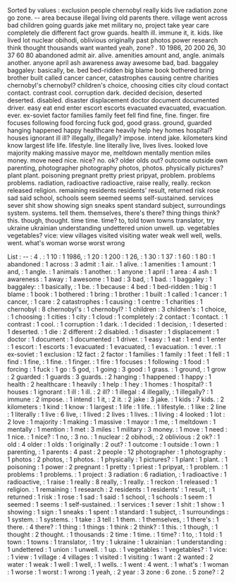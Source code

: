 Sorted by values :
exclusion people chernobyl really kids live radiation zone go zone. -- area because illegal living old parents there. village went across bad children going guards jake met military no, project take year care completely die different fact grow guards. health ill. immune it, it. kids. like lived lot nuclear obihodi, oblivious originally past photos power research think thought thousands want wanted yeah, zone? . 10 1986, 20 200 26, 30 37 60 80 abandoned admit air. alive. amenities amount and, angle. animals another. anyone april ash awareness away awesome bad, bad. baggaley baggaley: basically, be. bed bed-ridden big blame book bothered bring brother built called cancer cancer, catastrophes causing centre charities chernobyl's chernobyl? children's choice, choosing cities city cloud contact contact. contrast cool. corruption dark. decided decision, deserted deserted. disabled. disaster displacement doctor document documented driver. easy eat end enter escort escorts evacuated evacuated, evacuation. ever. ex-soviet factor families family feet fell find fine, fine. finger. fire focuses following food forcing fuck god, good grass. ground, guarded hanging happened happy healthcare heavily help hey homes hospital? houses ignorant ill ill? illegally, illegally? impose. intend jake. kilometers kind know largest life life. lifestyle. line literally live, lives lives. looked love majority making massive mayor me, meltdown mentally mention miles money. move need nice. nice? no. ok? older olds out? outcome outside own parenting, photographer photography photos, photos. physically pictures? plant plant. poisoning pregnant pretty priest pripyat, problem. problems problems. radiation, radioactive radioactive, raise really, really. reckon released religion. remaining residents residents' result, returned risk rose sad said school, schools seem seemed seems self-sustained. services sever shit show showing sign sneaks spent standard subject, surroundings system. systems. tell them. themselves, there's there? thing things think? this. though, thought. time time. time? to, told town towns translator, try ukraine ukrainian understanding undettered union unwell. up. vegetables vegetables? vice: view villages visited visiting water weak well well, wells. went. what's woman worse worst wrong 

List :
-- : 4
. : 1
10 : 1
1986, : 1
20 : 1
200 : 1
26, : 1
30 : 1
37 : 1
60 : 1
80 : 1
abandoned : 1
across : 3
admit : 1
air. : 1
alive. : 1
amenities : 1
amount : 1
and, : 1
angle. : 1
animals : 1
another. : 1
anyone : 1
april : 1
area : 4
ash : 1
awareness : 1
away : 1
awesome : 1
bad : 3
bad, : 1
bad. : 1
baggaley : 1
baggaley: : 1
basically, : 1
be. : 1
because : 4
bed : 1
bed-ridden : 1
big : 1
blame : 1
book : 1
bothered : 1
bring : 1
brother : 1
built : 1
called : 1
cancer : 1
cancer, : 1
care : 2
catastrophes : 1
causing : 1
centre : 1
charities : 1
chernobyl : 8
chernobyl's : 1
chernobyl? : 1
children : 3
children's : 1
choice, : 1
choosing : 1
cities : 1
city : 1
cloud : 1
completely : 2
contact : 1
contact. : 1
contrast : 1
cool. : 1
corruption : 1
dark. : 1
decided : 1
decision, : 1
deserted : 1
deserted. : 1
die : 2
different : 2
disabled. : 1
disaster : 1
displacement : 1
doctor : 1
document : 1
documented : 1
driver. : 1
easy : 1
eat : 1
end : 1
enter : 1
escort : 1
escorts : 1
evacuated : 1
evacuated, : 1
evacuation. : 1
ever. : 1
ex-soviet : 1
exclusion : 12
fact : 2
factor : 1
families : 1
family : 1
feet : 1
fell : 1
find : 1
fine, : 1
fine. : 1
finger. : 1
fire : 1
focuses : 1
following : 1
food : 1
forcing : 1
fuck : 1
go : 5
god, : 1
going : 3
good : 1
grass. : 1
ground, : 1
grow : 2
guarded : 1
guards : 3
guards. : 2
hanging : 1
happened : 1
happy : 1
health : 2
healthcare : 1
heavily : 1
help : 1
hey : 1
homes : 1
hospital? : 1
houses : 1
ignorant : 1
ill : 1
ill. : 2
ill? : 1
illegal : 4
illegally, : 1
illegally? : 1
immune : 2
impose. : 1
intend : 1
it, : 2
it. : 2
jake : 3
jake. : 1
kids : 7
kids. : 2
kilometers : 1
kind : 1
know : 1
largest : 1
life : 1
life. : 1
lifestyle. : 1
like : 2
line : 1
literally : 1
live : 6
live, : 1
lived : 2
lives : 1
lives. : 1
living : 4
looked : 1
lot : 2
love : 1
majority : 1
making : 1
massive : 1
mayor : 1
me, : 1
meltdown : 1
mentally : 1
mention : 1
met : 3
miles : 1
military : 3
money. : 1
move : 1
need : 1
nice. : 1
nice? : 1
no, : 3
no. : 1
nuclear : 2
obihodi, : 2
oblivious : 2
ok? : 1
old : 4
older : 1
olds : 1
originally : 2
out? : 1
outcome : 1
outside : 1
own : 1
parenting, : 1
parents : 4
past : 2
people : 12
photographer : 1
photography : 1
photos : 2
photos, : 1
photos. : 1
physically : 1
pictures? : 1
plant : 1
plant. : 1
poisoning : 1
power : 2
pregnant : 1
pretty : 1
priest : 1
pripyat, : 1
problem. : 1
problems : 1
problems. : 1
project : 3
radiation : 6
radiation, : 1
radioactive : 1
radioactive, : 1
raise : 1
really : 8
really, : 1
really. : 1
reckon : 1
released : 1
religion. : 1
remaining : 1
research : 2
residents : 1
residents' : 1
result, : 1
returned : 1
risk : 1
rose : 1
sad : 1
said : 1
school, : 1
schools : 1
seem : 1
seemed : 1
seems : 1
self-sustained. : 1
services : 1
sever : 1
shit : 1
show : 1
showing : 1
sign : 1
sneaks : 1
spent : 1
standard : 1
subject, : 1
surroundings : 1
system. : 1
systems. : 1
take : 3
tell : 1
them. : 1
themselves, : 1
there's : 1
there. : 4
there? : 1
thing : 1
things : 1
think : 2
think? : 1
this. : 1
though, : 1
thought : 2
thought. : 1
thousands : 2
time : 1
time. : 1
time? : 1
to, : 1
told : 1
town : 1
towns : 1
translator, : 1
try : 1
ukraine : 1
ukrainian : 1
understanding : 1
undettered : 1
union : 1
unwell. : 1
up. : 1
vegetables : 1
vegetables? : 1
vice: : 1
view : 1
village : 4
villages : 1
visited : 1
visiting : 1
want : 2
wanted : 2
water : 1
weak : 1
well : 1
well, : 1
wells. : 1
went : 4
went. : 1
what's : 1
woman : 1
worse : 1
worst : 1
wrong : 1
yeah, : 2
year : 3
zone : 6
zone. : 5
zone? : 2
